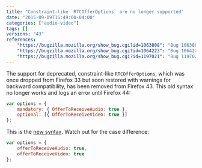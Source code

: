 ```yaml
---
title: "Constraint-like `RTCOfferOptions` are no longer supported"
date: "2015-09-09T15:49:00-04:00"
categories: ["audio-video"]
tags: []
versions: "43"
references:
    "https://bugzilla.mozilla.org/show_bug.cgi?id=1063808": "Bug 1063808 - createOffer options spec-change to RTCOfferOptions abruptly breaks things in 33"
    "https://bugzilla.mozilla.org/show_bug.cgi?id=1064223": "Bug 1064223 - Retire backwards compatible RTCOfferOptions in about 6 weeks"
    "https://bugzilla.mozilla.org/show_bug.cgi?id=1197021": "Bug 1197021 - Really retire backwards compatible RTCOfferOptions in 44"
---
```

The support for deprecated, constraint-like `RTCOfferOptions`, which was once dropped from Firefox 33 but soon restored with warnings for backward compatibility, has been removed from Firefox 43. This old syntax no longer works and logs an error until Firefox 44:

```js
var options = {
    mandatory: { OfferToReceiveAudio: true },
    optional: [{ OfferToReceiveVideo: true }]
};
```

This is the [new syntax](https://developer.mozilla.org/en-US/docs/Web/API/WebRTC_API/WebRTC_basics#options). Watch out for the case difference:

```js
var options = {
    offerToReceiveAudio: true,
    offerToReceiveVideo: true
};
```
